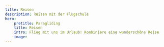 ```yaml
---
title: Reisen
description: Reisen mit der Flugschule
hero: 
    pretitle: Paragliding
    title: Reisen
    intro: Flieg mit uns im Urlaub! Kombiniere eine wunderschöne Reise mit deiner Leidenschaft fürs fliegen und lerne dabei von absoluten Profis dazu. Sieh dir unseren Reisekalender an und nutze die einmalige Möglichkeit wunderbare neue Landschaften aus der Vogelperspektive zu erkunden.
    image: 
---
```


<hero-two :hero="hero"></hero-two>
